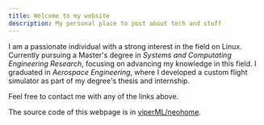 ```yaml
---
title: Welcome to my website
description: My personal place to post about tech and stuff
---
```


I am a passionate individual with a strong interest in the field on Linux. Currently pursuing a Master's degree in *Systems and Computating Engineering Research*, focusing on advancing my knowledge in this field. I graduated in *Aerospace Engineering*, where I developed a custom flight simulator as part of my degree's thesis and internship.

Feel free to contact me with any of the links above.

The source code of this webpage is in [viperML/neohome](https://github.com/viperML/neohome).
